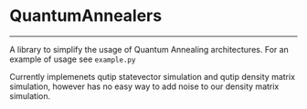 # QuantumAnnealers
----

A library to simplify the usage of Quantum Annealing architectures. For an example of usage see `example.py`

Currently implemenets qutip statevector simulation and qutip density matrix simulation, however has no easy way to add noise to our density matrix simulation.

